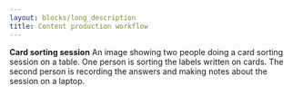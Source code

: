 ```yaml
---
layout: blocks/long_description
title: Content production workflow
---
```

**Card sorting session**
An image showing two people doing a card sorting session on a table. One person is sorting the labels written on cards. The second person is recording the answers and making notes about the session on a laptop.

